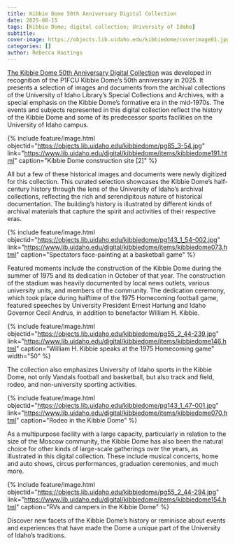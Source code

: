 ```yaml
---
title: Kibbie Dome 50th Anniversary Digital Collection
date: 2025-08-15
tags: [Kibbie Dome; digital collection; University of Idaho]
subtitle: 
cover-image: https://objects.lib.uidaho.edu/kibbiedome/coverimage01.jpg
categories: []
author: Rebecca Hastings
---
```


[The Kibbie Dome 50th Anniversary Digital Collection](https://www.lib.uidaho.edu/digital/kibbiedome/) was developed in recognition of the P1FCU Kibbie Dome’s 50th anniversary in 2025. It presents a selection of images and documents from the archival collections of the University of Idaho Library’s Special Collections and Archives, with a special emphasis on the Kibbie Dome’s formative era in the mid-1970s. The events and subjects represented in this digital collection reflect the history of the Kibbie Dome and some of its predecessor sports facilities on the University of Idaho campus.

{% include feature/image.html objectid="https://objects.lib.uidaho.edu/kibbiedome/pg85_3-54.jpg" link="https://www.lib.uidaho.edu/digital/kibbiedome/items/kibbiedome191.html" caption="Kibbie Dome construction site [2]" %}

All but a few of these historical images and documents were newly digitized for this collection. This curated selection showcases the Kibbie Dome’s half-century history through the lens of the University of Idaho’s archival collections, reflecting the rich and serendipitous nature of historical documentation. The building’s history is illustrated by different kinds of archival materials that capture the spirit and activities of their respective eras.

{% include feature/image.html objectid="https://objects.lib.uidaho.edu/kibbiedome/pg143_1_54-002.jpg" link="https://www.lib.uidaho.edu/digital/kibbiedome/items/kibbiedome073.html" caption="Spectators face-painting at a basketball game" %}

Featured moments include the construction of the Kibbie Dome during the summer of 1975 and its dedication in October of that year. The construction of the stadium was heavily documented by local news outlets, various university units, and members of the community. The dedication ceremony, which took place during halftime of the 1975 Homecoming football game, featured speeches by University President Ernest Hartung and Idaho Governor Cecil Andrus, in addition to benefactor William H. Kibbie.

{% include feature/image.html objectid="https://objects.lib.uidaho.edu/kibbiedome/pg55_2_44-239.jpg" link="https://www.lib.uidaho.edu/digital/kibbiedome/items/kibbiedome146.html" caption="William H. Kibbie speaks at the 1975 Homecoming game" width="50" %}

The collection also emphasizes University of Idaho sports in the Kibbie Dome, not only Vandals football and basketball, but also track and field, rodeo, and non-university sporting activities. 

{% include feature/image.html objectid="https://objects.lib.uidaho.edu/kibbiedome/pg143_1_47-001.jpg" link="https://www.lib.uidaho.edu/digital/kibbiedome/items/kibbiedome070.html" caption="Rodeo in the Kibbie Dome" %}

As a multipurpose facility with a large capacity, particularly in relation to the size of the Moscow community, the Kibbie Dome has also been the natural choice for other kinds of large-scale gatherings over the years, as illustrated in this digital collection. These include musical concerts, home and auto shows, circus performances, graduation ceremonies, and much more.

{% include feature/image.html objectid="https://objects.lib.uidaho.edu/kibbiedome/pg55_2_44-294.jpg" link="https://www.lib.uidaho.edu/digital/kibbiedome/items/kibbiedome154.html" caption="RVs and campers in the Kibbie Dome" %}

Discover new facets of the Kibbie Dome’s history or reminisce about events and experiences that have made the Dome a unique part of the University of Idaho’s traditions.
